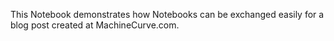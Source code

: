 This Notebook demonstrates how Notebooks can be exchanged easily for a blog post created at MachineCurve.com.